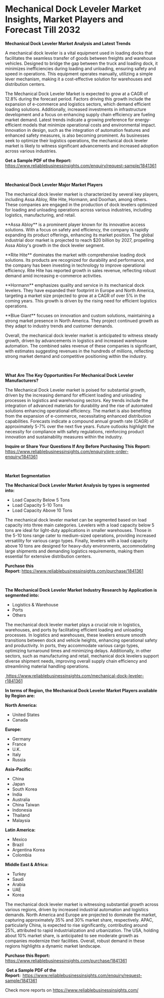 <p><h1>Mechanical Dock Leveler Market Insights, Market Players and Forecast Till 2032</h1></p><p><strong>Mechanical Dock Leveler Market Analysis and Latest Trends</strong></p>
<p><p>A mechanical dock leveler is a vital equipment used in loading docks that facilitates the seamless transfer of goods between freights and warehouse vehicles. Designed to bridge the gap between the truck and loading dock, it minimizes inefficiencies during loading and unloading, ensuring safety and speed in operations. This equipment operates manually, utilizing a simple lever mechanism, making it a cost-effective solution for warehouses and distribution centers.</p><p>The Mechanical Dock Leveler Market is expected to grow at a CAGR of 12.8% during the forecast period. Factors driving this growth include the expansion of e-commerce and logistics sectors, which demand efficient loading solutions. Additionally, increased investments in infrastructure development and a focus on enhancing supply chain efficiency are fueling market demand. Latest trends indicate a growing preference for energy-efficient models that minimize operational costs and environmental impact. Innovation in design, such as the integration of automation features and enhanced safety measures, is also becoming prominent. As businesses seek to optimize their logistics operations, the mechanical dock leveler market is likely to witness significant advancements and increased adoption across various industries.</p></p>
<p><strong>Get a Sample PDF of the Report:&nbsp;</strong> <a href="https://www.reliablebusinessinsights.com/enquiry/request-sample/1841361?utm_campaign=2731&utm_medium=2&utm_source=Github&utm_content=ia&utm_term=10042025&utm_id=mechanical-dock-leveler">https://www.reliablebusinessinsights.com/enquiry/request-sample/1841361</a></p>
<p>&nbsp;</p>
<p><strong>Mechanical Dock Leveler Major Market Players</strong></p>
<p><p>The mechanical dock leveler market is characterized by several key players, including Assa Abloy, Rite Hite, Hormann, and Doorhan, among others. These companies are engaged in the production of dock levelers optimized for loading and unloading operations across various industries, including logistics, manufacturing, and retail.</p><p>**Assa Abloy** is a prominent player known for its innovative access solutions. With a focus on safety and efficiency, the company is rapidly expanding its product offerings, enhancing its market position. The global industrial door market is projected to reach $20 billion by 2027, propelling Assa Abloy's growth in the dock leveler segment.</p><p>**Rite Hite** dominates the market with comprehensive loading dock solutions. Its products are recognized for durability and performance, and the company has been investing in technology to improve operational efficiency. Rite Hite has reported growth in sales revenue, reflecting robust demand amid increasing e-commerce activities.</p><p>**Hormann** emphasizes quality and service in its mechanical dock levelers. They have expanded their footprint in Europe and North America, targeting a market size projected to grow at a CAGR of over 5% in the coming years. This growth is driven by the rising need for efficient logistics operations.</p><p>**Blue Giant** focuses on innovation and custom solutions, maintaining a strong market presence in North America. They project continued growth as they adapt to industry trends and customer demands.</p><p>Overall, the mechanical dock leveler market is anticipated to witness steady growth, driven by advancements in logistics and increased warehouse automation. The combined sales revenue of these companies is significant, with estimates suggesting revenues in the hundreds of millions, reflecting strong market demand and competitive positioning within the industry.</p></p>
<p>&nbsp;</p>
<p><strong>What Are The Key Opportunities For Mechanical Dock Leveler Manufacturers?</strong></p>
<p><p>The Mechanical Dock Leveler market is poised for substantial growth, driven by the increasing demand for efficient loading and unloading processes in logistics and warehousing sectors. Key trends include the integration of advanced materials for durability and the rise of automated solutions enhancing operational efficiency. The market is also benefiting from the expansion of e-commerce, necessitating enhanced distribution capabilities. Forecasts indicate a compound annual growth rate (CAGR) of approximately 5-7% over the next five years. Future outlooks highlight the necessity for compliance with safety regulations, reinforcing product innovation and sustainability measures within the industry.</p></p>
<p><strong>Inquire or Share Your Questions If Any Before Purchasing This Report:</strong> <a href="https://www.reliablebusinessinsights.com/enquiry/pre-order-enquiry/1841361?utm_campaign=2731&utm_medium=2&utm_source=Github&utm_content=ia&utm_term=10042025&utm_id=mechanical-dock-leveler">https://www.reliablebusinessinsights.com/enquiry/pre-order-enquiry/1841361</a></p>
<p>&nbsp;</p>
<p><strong>Market Segmentation</strong></p>
<p><strong>The Mechanical Dock Leveler Market Analysis by types is segmented into:</strong></p>
<p><ul><li>Load Capacity Below 5 Tons</li><li>Load Capacity 5-10 Tons</li><li>Load Capacity Above 10 Tons</li></ul></p>
<p><p>The mechanical dock leveler market can be segmented based on load capacity into three main categories. Levelers with a load capacity below 5 tons are ideal for light-duty applications in smaller warehouses. Those in the 5-10 tons range cater to medium-sized operations, providing increased versatility for various cargo types. Finally, levelers with a load capacity above 10 tons are designed for heavy-duty environments, accommodating large shipments and demanding logistics requirements, making them essential for extensive distribution centers.</p></p>
<p><strong>Purchase this Report:&nbsp;</strong><a href="https://www.reliablebusinessinsights.com/purchase/1841361?utm_campaign=2731&utm_medium=2&utm_source=Github&utm_content=ia&utm_term=10042025&utm_id=mechanical-dock-leveler">https://www.reliablebusinessinsights.com/purchase/1841361</a></p>
<p>&nbsp;</p>
<p><strong>The Mechanical Dock Leveler Market Industry Research by Application is segmented into:</strong></p>
<p><ul><li>Logistics & Warehouse</li><li>Ports</li><li>Others</li></ul></p>
<p><p>The mechanical dock leveler market plays a crucial role in logistics, warehouses, and ports by facilitating efficient loading and unloading processes. In logistics and warehouses, these levelers ensure smooth transitions between dock and vehicle heights, enhancing operational safety and productivity. In ports, they accommodate various cargo types, optimizing turnaround times and minimizing delays. Additionally, in other sectors, such as manufacturing and retail, mechanical dock levelers support diverse shipment needs, improving overall supply chain efficiency and streamlining material handling operations.</p></p>
<p><a href="https://www.reliablebusinessinsights.com/mechanical-dock-leveler-r1841361?utm_campaign=2731&utm_medium=2&utm_source=Github&utm_content=ia&utm_term=10042025&utm_id=mechanical-dock-leveler">&nbsp;https://www.reliablebusinessinsights.com/mechanical-dock-leveler-r1841361</a></p>
<p><strong>In terms of Region, the Mechanical Dock Leveler Market Players available by Region are:</strong></p>
<p>
    <p> <strong> North America: </strong>
        <ul>
            <li>United States</li>
            <li>Canada</li>
        </ul>
        </p> 
    <p> <strong> Europe: </strong>
        <ul>
            <li>Germany</li>
            <li>France</li>
            <li>U.K.</li>
            <li>Italy</li>
            <li>Russia</li>
        </ul>
        </p> 
    <p> <strong> Asia-Pacific: </strong>
        <ul>
            <li>China</li>
            <li>Japan</li>
            <li>South Korea</li>
            <li>India</li>
            <li>Australia</li>
            <li>China Taiwan</li>
            <li>Indonesia</li>
            <li>Thailand</li>
            <li>Malaysia</li>
        </ul>
        </p> 
    <p> <strong> Latin America: </strong>
        <ul>
            <li>Mexico</li>
            <li>Brazil</li>
            <li>Argentina Korea</li>
            <li>Colombia</li>
        </ul>
        </p> 
    <p> <strong> Middle East & Africa: </strong>
        <ul>
            <li>Turkey</li>
            <li>Saudi</li>
            <li>Arabia</li>
            <li>UAE</li>
            <li>Korea</li>
        </ul>
    </p>
    </p>
<p><p>The mechanical dock leveler market is witnessing substantial growth across various regions, driven by increased industrial automation and logistics demands. North America and Europe are projected to dominate the market, capturing approximately 35% and 30% market share, respectively. APAC, particularly China, is expected to rise significantly, contributing around 25%, attributed to rapid industrialization and urbanization. The USA, holding about 10% market share, is anticipated to see moderate growth as companies modernize their facilities. Overall, robust demand in these regions highlights a dynamic market landscape.</p></p>
<p><strong>Purchase this Report: </strong><a href="https://www.reliablebusinessinsights.com/purchase/1841361?utm_campaign=2731&utm_medium=2&utm_source=Github&utm_content=ia&utm_term=10042025&utm_id=mechanical-dock-leveler">https://www.reliablebusinessinsights.com/purchase/1841361</a></p>
<p>&nbsp;<strong>Get a Sample PDF of the Report:&nbsp;&nbsp;</strong><a href="https://www.reliablebusinessinsights.com/enquiry/request-sample/1841361?utm_campaign=2731&utm_medium=2&utm_source=Github&utm_content=ia&utm_term=10042025&utm_id=mechanical-dock-leveler">https://www.reliablebusinessinsights.com/enquiry/request-sample/1841361</a></p>
<p><strong></strong></p>
<p>Check more reports on <a href="https://www.reliablebusinessinsights.com/?utm_campaign=2731&utm_medium=2&utm_source=Github&utm_content=ia&utm_term=10042025&utm_id=mechanical-dock-leveler">https://www.reliablebusinessinsights.com/</a></p>